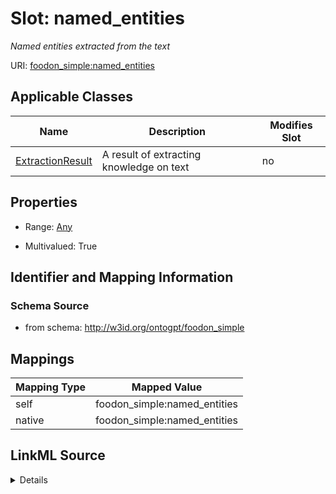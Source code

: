 

# Slot: named_entities


_Named entities extracted from the text_



URI: [foodon_simple:named_entities](http://w3id.org/ontogpt/foodon_simplenamed_entities)



<!-- no inheritance hierarchy -->





## Applicable Classes

| Name | Description | Modifies Slot |
| --- | --- | --- |
| [ExtractionResult](ExtractionResult.md) | A result of extracting knowledge on text |  no  |







## Properties

* Range: [Any](Any.md)

* Multivalued: True





## Identifier and Mapping Information







### Schema Source


* from schema: http://w3id.org/ontogpt/foodon_simple




## Mappings

| Mapping Type | Mapped Value |
| ---  | ---  |
| self | foodon_simple:named_entities |
| native | foodon_simple:named_entities |




## LinkML Source

<details>
```yaml
name: named_entities
description: Named entities extracted from the text
from_schema: http://w3id.org/ontogpt/foodon_simple
rank: 1000
alias: named_entities
owner: ExtractionResult
domain_of:
- ExtractionResult
range: Any
multivalued: true
inlined: true
inlined_as_list: true

```
</details>